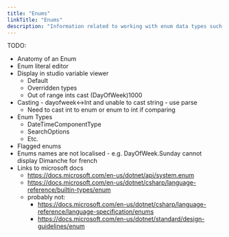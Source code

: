 ```yaml
---
title: "Enums"
linkTitle: "Enums"
description: "Information related to working with enum data types such as DayOfWeek, DateTimeComponentType and SearchOptions."
---
```


TODO:

* Anatomy of an Enum
* Enum literal editor
* Display in studio variable viewer
  * Default
  * Overridden types
  * Out of range ints cast (DayOfWeek)1000
* Casting - dayofweek<->Int and unable to cast string - use parse
  * Need to cast int to enum or enum to int if comparing
* Enum Types
  * DateTimeComponentType
  * SearchOptions
  * Etc.
* Flagged enums
* Enums names are not localised - e.g. DayOfWeek.Sunday cannot display Dimanche for french
* Links to microsoft docs
  * https://docs.microsoft.com/en-us/dotnet/api/system.enum
  * https://docs.microsoft.com/en-us/dotnet/csharp/language-reference/builtin-types/enum
  * probably not:
    * https://docs.microsoft.com/en-us/dotnet/csharp/language-reference/language-specification/enums
    * https://docs.microsoft.com/en-us/dotnet/standard/design-guidelines/enum